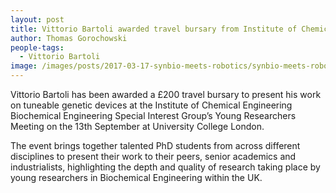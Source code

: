 ```yaml
---
layout: post
title: Vittorio Bartoli awarded travel bursary from Institute of Chemical Engineering Biochemical Engineering
author: Thomas Gorochowski
people-tags: 
  - Vittorio Bartoli
image: /images/posts/2017-03-17-synbio-meets-robotics/synbio-meets-robotics-2.jpg
---
```

Vittorio Bartoli has been awarded a £200 travel bursary to present his work on tuneable genetic devices at the Institute of Chemical Engineering Biochemical Engineering Special Interest Group’s Young Researchers Meeting on the 13th September at University College London.

The event brings together talented PhD students from across different disciplines to present their work to their peers, senior academics and industrialists, highlighting the depth and quality of research taking place by young researchers in Biochemical Engineering within the UK.
